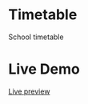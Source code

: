 # Timetable

School timetable

# Live Demo

[Live preview](https://school-timetable-snowy.vercel.app/)
